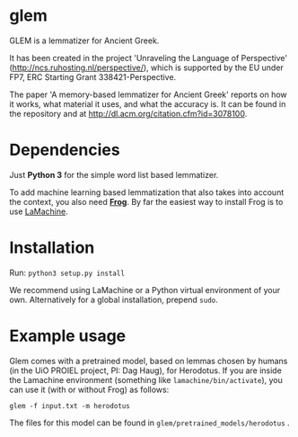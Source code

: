 # glem
GLEM is a lemmatizer for Ancient Greek.

It has been created in the project 'Unraveling the Language of Perspective' (http://ncs.ruhosting.nl/perspective/), which is supported by the EU under FP7, ERC Starting Grant 338421-Perspective.

The paper 'A memory-based lemmatizer for Ancient Greek' reports on how it works, what material it uses, and what the accuracy is. It can be found in the repository and at http://dl.acm.org/citation.cfm?id=3078100.

Dependencies
============

Just **Python 3** for the simple word list based lemmatizer.

To add machine learning based lemmatization that also takes into account the context, you also need **[Frog](https://languagemachines.github.io/frog/)**. By far the easiest way to install Frog is to use [LaMachine](https://proycon.github.io/LaMachine/).

Installation
=============

Run: ``python3 setup.py install``

We recommend using LaMachine or a Python virtual environment of your own. Alternatively for a global installation,
prepend ``sudo``.


Example usage
=============

Glem comes with a pretrained model, based on lemmas chosen by humans (in the UiO PROIEL project, PI: Dag Haug), for Herodotus. If you are inside the Lamachine environment (something like ```lamachine/bin/activate```), you can use it (with or without Frog) as follows:

```glem -f input.txt -m herodotus```

The files for this model can be found in ```glem/pretrained_models/herodotus``` .
